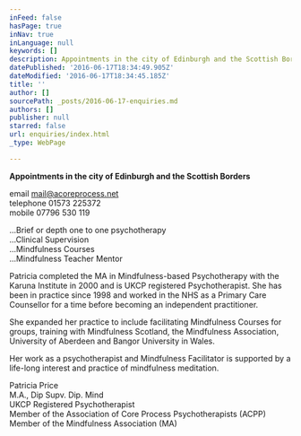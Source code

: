 ```yaml
---
inFeed: false
hasPage: true
inNav: true
inLanguage: null
keywords: []
description: Appointments in the city of Edinburgh and the Scottish Borders
datePublished: '2016-06-17T18:34:49.905Z'
dateModified: '2016-06-17T18:34:45.185Z'
title: ''
author: []
sourcePath: _posts/2016-06-17-enquiries.md
authors: []
publisher: null
starred: false
url: enquiries/index.html
_type: WebPage

---
```

**Appointments in the city of Edinburgh and the Scottish Borders**

email [mail@acoreprocess.net][0]  
telephone 01573 225372  
mobile 07796 530 119

...Brief or depth one to one psychotherapy  
...Clinical Supervision   
...Mindfulness Courses  
...Mindfulness Teacher Mentor

Patricia completed the MA in Mindfulness-based Psychotherapy with the Karuna Institute in 2000 and is UKCP registered Psychotherapist. She has been in practice since 1998 and worked in the NHS as a Primary Care Counsellor for a time before becoming an independent practitioner. 

She expanded her practice to include facilitating Mindfulness Courses for groups, training with Mindfulness Scotland, the Mindfulness Association, University of Aberdeen and Bangor University in Wales. 

Her work as a psychotherapist and Mindfulness Facilitator is supported by a life-long interest and practice of mindfulness meditation.

Patricia Price  
M.A., Dip Supv. Dip. Mind  
UKCP Registered Psychotherapist  
Member of the Association of Core Process Psychotherapists (ACPP)  
Member of the Mindfulness Association (MA)

[0]: mailto:mail@acoreprocess.net?subject=Phone%20call%20%2FMeeting%20enquiry